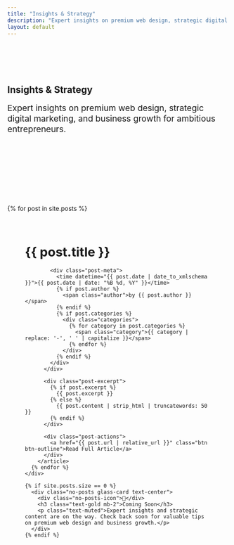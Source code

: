 ```yaml
---
title: "Insights & Strategy"
description: "Expert insights on premium web design, strategic digital marketing, and business growth for ambitious entrepreneurs."
layout: default
---
```


<section style="padding: 4rem 0; background: var(--rich-charcoal);">
  <div class="container">
    <div class="text-center mb-4">
      <h1 class="font-display">Insights & <span class="text-gold">Strategy</span></h1>
      <p class="text-muted" style="font-size: 1.2rem; max-width: 600px; margin: 0 auto;">Expert insights on premium web design, strategic digital marketing, and business growth for ambitious entrepreneurs.</p>
    </div>
  </div>
</section>

<section style="padding: 6rem 0;">
  <div class="container">
    <div class="blog-posts">
      {% for post in site.posts %}
        <article class="blog-post-preview glass-card">
          <div class="post-header">
            <h2><a href="{{ post.url | relative_url }}">{{ post.title }}</a></h2>
            
            <div class="post-meta">
              <time datetime="{{ post.date | date_to_xmlschema }}">{{ post.date | date: "%B %d, %Y" }}</time>
              {% if post.author %}
                <span class="author">by {{ post.author }}</span>
              {% endif %}
              {% if post.categories %}
                <div class="categories">
                  {% for category in post.categories %}
                    <span class="category">{{ category | replace: '-', ' ' | capitalize }}</span>
                  {% endfor %}
                </div>
              {% endif %}
            </div>
          </div>
          
          <div class="post-excerpt">
            {% if post.excerpt %}
              {{ post.excerpt }}
            {% else %}
              {{ post.content | strip_html | truncatewords: 50 }}
            {% endif %}
          </div>
          
          <div class="post-actions">
            <a href="{{ post.url | relative_url }}" class="btn btn-outline">Read Full Article</a>
          </div>
        </article>
      {% endfor %}
    </div>

    {% if site.posts.size == 0 %}
      <div class="no-posts glass-card text-center">
        <div class="no-posts-icon">📝</div>
        <h3 class="text-gold mb-2">Coming Soon</h3>
        <p class="text-muted">Expert insights and strategic content are on the way. Check back soon for valuable tips on premium web design and business growth.</p>
      </div>
    {% endif %}
  </div>
</section>

<style>
.blog-posts {
  max-width: 900px;
  margin: 0 auto;
  display: flex;
  flex-direction: column;
  gap: 2rem;
}

.blog-post-preview {
  padding: 2.5rem;
  transition: all 0.3s ease;
}

.blog-post-preview:hover {
  transform: translateY(-5px);
  box-shadow: var(--shadow-large);
  border-color: var(--champagne-gold);
}

.post-header {
  margin-bottom: 1.5rem;
}

.blog-post-preview h2 {
  margin: 0 0 1rem 0;
  line-height: 1.3;
  font-size: 1.8rem;
}

.blog-post-preview h2 a {
  color: var(--text-primary);
  text-decoration: none;
  transition: color 0.3s ease;
}

.blog-post-preview h2 a:hover {
  color: var(--champagne-gold);
}

.post-meta {
  display: flex;
  flex-wrap: wrap;
  gap: 1rem;
  align-items: center;
  margin-bottom: 1rem;
}

.post-meta time {
  color: var(--text-muted);
  font-size: 0.95rem;
  font-weight: 500;
}

.author {
  color: var(--electric-blue);
  font-size: 0.95rem;
}

.author:before {
  content: "• ";
  color: var(--text-muted);
}

.categories {
  display: flex;
  gap: 0.5rem;
  flex-wrap: wrap;
}

.category {
  background: linear-gradient(135deg, var(--royal-purple), var(--electric-blue));
  color: var(--text-primary);
  padding: 0.25rem 0.75rem;
  border-radius: 15px;
  font-size: 0.85rem;
  font-weight: 500;
}

.post-excerpt {
  color: var(--text-secondary);
  line-height: 1.7;
  margin-bottom: 2rem;
  font-size: 1.05rem;
}

.post-actions {
  display: flex;
  justify-content: flex-start;
}

.no-posts {
  max-width: 500px;
  margin: 4rem auto;
  padding: 3rem;
}

.no-posts-icon {
  font-size: 4rem;
  margin-bottom: 1.5rem;
  color: var(--electric-blue);
}

@media (max-width: 768px) {
  .blog-posts {
    gap: 1.5rem;
  }
  
  .blog-post-preview {
    padding: 2rem;
  }
  
  .post-meta {
    flex-direction: column;
    align-items: flex-start;
    gap: 0.5rem;
  }
  
  .author:before {
    content: "";
  }
  
  .no-posts {
    margin: 2rem auto;
    padding: 2rem;
  }
}
</style> 